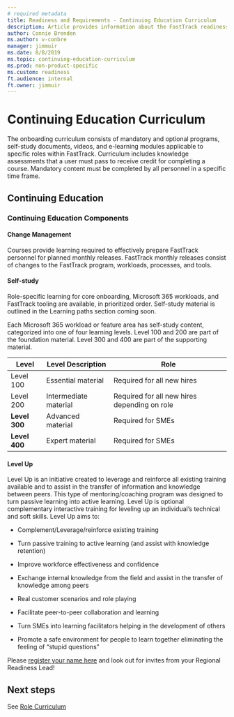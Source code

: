 ```yaml
---
# required metadata 
title: Readiness and Requirements - Continuing Education Curriculum
description: Article provides information about the FastTrack readiness education curriculum.
author: Connie Brenden
ms.author: v-conbre
manager: jimmuir
ms.date: 8/8/2019
ms.topic: continuing-education-curriculum
ms.prod: non-product-specific
ms.custom: readiness
ft.audience: internal
ft.owner: jimmuir
---
```


# Continuing Education Curriculum

The onboarding curriculum consists of mandatory and optional programs, self-study documents, videos, and e-learning modules applicable to specific roles within FastTrack. Curriculum includes knowledge assessments that a user must pass to receive credit for completing a course. Mandatory content must be completed by all personnel in a specific time frame.

## Continuing Education

### Continuing Education Components

#### Change Management

Courses provide learning required to effectively prepare FastTrack personnel for planned monthly releases. FastTrack monthly releases consist of changes to the FastTrack program, workloads, processes, and tools.

#### Self-study

Role-specific learning for core onboarding, Microsoft 365 workloads, and FastTrack tooling are available, in prioritized order. Self-study material is outlined in the Learning paths section coming soon.

Each Microsoft 365 workload or feature area has self-study content, categorized into one of four learning levels.  Level 100 and 200 are part of the foundation material. Level 300 and 400 are part of the supporting material.

|Level  |Level Description  |Role  |
|---------|---------|---------|
|Level 100  |Essential material         |Required for all new hires         |
|Level 200  |Intermediate material         |Required for all new hires depending on role         |
|**Level 300**  |Advanced material         |Required for SMEs         |
|**Level 400**  |Expert material         |Required for SMEs         |

#### Level Up

Level Up is an initiative created to leverage and reinforce all existing training available and to assist in the transfer of information and knowledge between peers. This type of mentoring/coaching program was designed to turn passive learning into active learning. Level Up is optional complementary interactive training for leveling up an individual’s technical and soft skills.
Level Up aims to:

- Complement/Leverage/reinforce existing training

- Turn passive training to active learning (and assist with knowledge retention)

- Improve workforce effectiveness and confidence

- Exchange internal knowledge from the field and assist in the transfer of knowledge among peers

- Real customer scenarios and role playing

- Facilitate peer-to-peer collaboration and learning

- Turn SMEs into learning facilitators helping in the development of others

- Promote a safe environment for people to learn together eliminating the feeling of “stupid questions”

Please [register your name here](https://aka.ms/LevelUpNHReg) and look out for invites from your Regional Readiness Lead!

## Next steps

See [Role Curriculum](role-curriculum.md)
